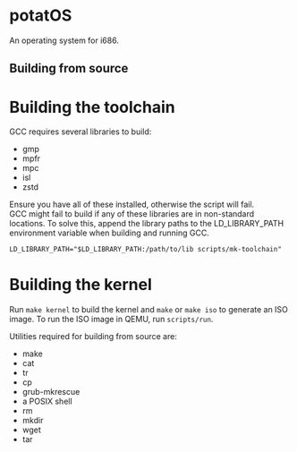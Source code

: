 # potatOS

An operating system for i686.

## Building from source

# Building the toolchain

GCC requires several libraries to build:

* gmp
* mpfr
* mpc
* isl
* zstd

Ensure you have all of these installed, otherwise the script will fail.  
GCC might fail to build if any of these libraries are in non-standard locations.
To solve this, append the library paths to the LD_LIBRARY_PATH environment variable when building and running GCC.

`LD_LIBRARY_PATH="$LD_LIBRARY_PATH:/path/to/lib scripts/mk-toolchain"`

# Building the kernel

Run `make kernel` to build the kernel and `make` or `make iso` to generate an ISO image.
To run the ISO image in QEMU, run `scripts/run`.  

Utilities required for building from source are:

* make
* cat
* tr
* cp
* grub-mkrescue
* a POSIX shell
* rm
* mkdir
* wget
* tar
